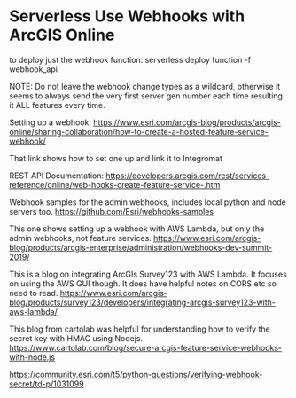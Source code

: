 # Serverless Use Webhooks with ArcGIS Online

to deploy just the webhook function:
serverless deploy function -f webhook_api

NOTE: Do not leave the webhook change types as a wildcard, otherwise it seems to always send the very first server gen number each time resulting it ALL features every time.

Setting up a webhook:
https://www.esri.com/arcgis-blog/products/arcgis-online/sharing-collaboration/how-to-create-a-hosted-feature-service-webhook/

That link shows how to set one up and link it to Integromat

REST API Documentation:
https://developers.arcgis.com/rest/services-reference/online/web-hooks-create-feature-service-.htm



Webhook samples for the admin webhooks, includes local python and node servers too.
https://github.com/Esri/webhooks-samples


This one shows setting up a webhook with AWS Lambda, but only the admin webhooks, not feature services.
https://www.esri.com/arcgis-blog/products/arcgis-enterprise/administration/webhooks-dev-summit-2019/


This is a blog on integrating ArcGIs Survey123 with AWS Lambda. It focuses on using the AWS GUI though. It does have helpful notes on CORS etc so need to read.
https://www.esri.com/arcgis-blog/products/survey123/developers/integrating-arcgis-survey123-with-aws-lambda/

This blog from cartolab was helpful for understanding how to verify the secret key with HMAC using Nodejs.
https://www.cartolab.com/blog/secure-arcgis-feature-service-webhooks-with-node.js


https://community.esri.com/t5/python-questions/verifying-webhook-secret/td-p/1031099

